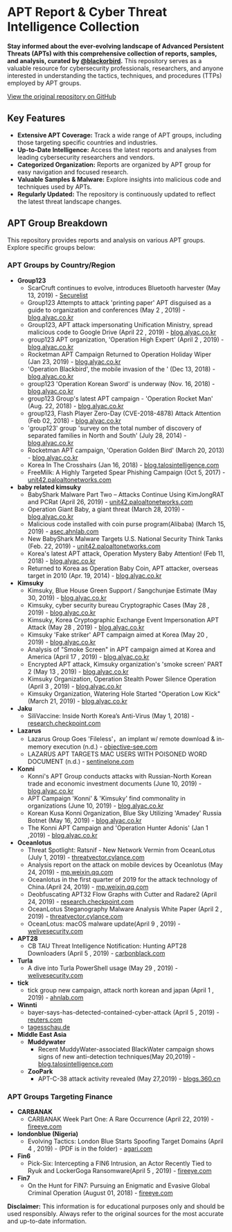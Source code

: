 # APT Report & Cyber Threat Intelligence Collection

**Stay informed about the ever-evolving landscape of Advanced Persistent Threats (APTs) with this comprehensive collection of reports, samples, and analysis, curated by [@blackorbird](https://twitter.com/blackorbird).** This repository serves as a valuable resource for cybersecurity professionals, researchers, and anyone interested in understanding the tactics, techniques, and procedures (TTPs) employed by APT groups.

[View the original repository on GitHub](https://github.com/blackorbird/APT_REPORT)

## Key Features

*   **Extensive APT Coverage:** Track a wide range of APT groups, including those targeting specific countries and industries.
*   **Up-to-Date Intelligence:** Access the latest reports and analyses from leading cybersecurity researchers and vendors.
*   **Categorized Organization:** Reports are organized by APT group for easy navigation and focused research.
*   **Valuable Samples & Malware:** Explore insights into malicious code and techniques used by APTs.
*   **Regularly Updated:** The repository is continuously updated to reflect the latest threat landscape changes.

## APT Group Breakdown

This repository provides reports and analysis on various APT groups. Explore specific groups below:

### APT Groups by Country/Region

*   **Group123**
    *   ScarCruft continues to evolve, introduces Bluetooth harvester (May 13, 2019) - [Securelist](https://securelist.com/scarcruft-continues-to-evolve-introduces-bluetooth-harvester/90729/)
    *   Group123 Attempts to attack 'printing paper' APT disguised as a guide to organization and conferences (May 2 , 2019) - [blog.alyac.co.kr](https://blog.alyac.co.kr/2287)
    *   Group123, APT attack impersonating Unification Ministry, spread malicious code to Google Drive (April 22 , 2019) - [blog.alyac.co.kr](https://blog.alyac.co.kr/2268)
    *   group123 APT organization, 'Operation High Expert' (April 2 , 2019) - [blog.alyac.co.kr](https://blog.alyac.co.kr/2226)
    *   Rocketman APT Campaign Returned to Operation Holiday Wiper (Jan 23, 2019) - [blog.alyac.co.kr](https://blog.alyac.co.kr/2089)
    *   'Operation Blackbird', the mobile invasion of the ' (Dec 13, 2018) - [blog.alyac.co.kr](https://blog.alyac.co.kr/2035)
    *   group123 'Operation Korean Sword' is underway (Nov. 16, 2018) - [blog.alyac.co.kr](https://blog.alyac.co.kr/1985)
    *   group123 Group's latest APT campaign - 'Operation Rocket Man' (Aug. 22, 2018) - [blog.alyac.co.kr](https://blog.alyac.co.kr/1853)
    *   group123, Flash Player Zero-Day (CVE-2018-4878) Attack Attention (Feb 02, 2018) - [blog.alyac.co.kr](https://blog.alyac.co.kr/1521)
    *   'group123' group 'survey on the total number of discovery of separated families in North and South' (July 28, 2014) - [blog.alyac.co.kr](https://blog.alyac.co.kr/1767)
    *   Rocketman APT campaign, 'Operation Golden Bird' (March 20, 2013) - [blog.alyac.co.kr](https://blog.alyac.co.kr/2205)
    *   Korea In The Crosshairs (Jan 16, 2018) - [blog.talosintelligence.com](https://blog.talosintelligence.com/2018/01/korea-in-crosshairs.html)
    *   FreeMilk: A Highly Targeted Spear Phishing Campaign (Oct 5, 2017) - [unit42.paloaltonetworks.com](https://unit42.paloaltonetworks.com/unit42-freemilk-highly-targeted-spear-phishing-campaign/)
*   **baby related kimsuky**
    *   BabyShark Malware Part Two – Attacks Continue Using KimJongRAT and PCRat (April 26, 2019) - [unit42.paloaltonetworks.com](https://unit42.paloaltonetworks.com/babyshark-malware-part-two-attacks-continue-using-kimjongrat-and-pcrat/)
    *   Operation Giant Baby, a giant threat (March 28, 2019) - [blog.alyac.co.kr](https://blog.alyac.co.kr/2223)
    *   Malicious code installed with coin purse program(Alibaba) (March 15, 2019) - [asec.ahnlab.com](https://asec.ahnlab.com/1209)
    *   New BabyShark Malware Targets U.S. National Security Think Tanks (Feb. 22, 2019) - [unit42.paloaltonetworks.com](https://unit42.paloaltonetworks.com/new-babyshark-malware-targets-u-s-national-security-think-tanks/)
    *   Korea's latest APT attack, Operation Mystery Baby Attention! (Feb 11, 2018) - [blog.alyac.co.kr](https://blog.alyac.co.kr/1963)
    *   Returned to Korea as Operation Baby Coin, APT attacker, overseas target in 2010 (Apr. 19, 2014) - [blog.alyac.co.kr](https://blog.alyac.co.kr/1640)
*   **Kimsuky**
    *   Kimsuky, Blue House Green Support / Sangchunjae Estimate (May 30, 2019) - [blog.alyac.co.kr](https://blog.alyac.co.kr/2645)
    *   Kimsuky, cyber security bureau Cryptographic Cases (May 28 , 2019) - [blog.alyac.co.kr](https://blog.alyac.co.kr/2338)
    *   Kimsuky, Korea Cryptographic Exchange Event Impersonation APT Attack (May 28 , 2019) - [blog.alyac.co.kr](https://blog.alyac.co.kr/2336)
    *   Kimsuky  'Fake striker' APT campaign aimed at Korea (May 20 , 2019) - [blog.alyac.co.kr](https://blog.alyac.co.kr/2315)
    *   Analysis of "Smoke Screen" in APT campaign aimed at Korea and America (April 17 , 2019) - [blog.alyac.co.kr](https://blog.alyac.co.kr/2243)
    *   Encrypted APT attack, Kimsuky organization's 'smoke screen' PART 2 (May 13 , 2019) - [blog.alyac.co.kr](https://blog.alyac.co.kr/2299)
    *   Kimsuky Organization, Operation Stealth Power Silence Operation (April 3 , 2019) - [blog.alyac.co.kr](https://blog.alyac.co.kr/2234)
    *   Kimsuky Organization, Watering Hole Started "Operation Low Kick"(March 21, 2019) - [blog.alyac.co.kr](https://blog.alyac.co.kr/2209)
*   **Jaku**
    *   SiliVaccine: Inside North Korea’s Anti-Virus (May 1, 2018) - [research.checkpoint.com](https://research.checkpoint.com/silivaccine-a-look-inside-north-koreas-anti-virus/)
*   **Lazarus**
    *   Lazarus Group Goes 'Fileless'，an implant w/ remote download & in-memory execution (n.d.) - [objective-see.com](https://objective-see.com/blog/blog_0x51.html)
    *   LAZARUS APT TARGETS MAC USERS WITH POISONED WORD DOCUMENT (n.d.) - [sentinelone.com](https://www.sentinelone.com/blog/lazarus-apt-targets-mac-users-poisoned-word-document/)
*   **Konni**
    *   Konni's APT Group conducts attacks with Russian-North Korean trade and economic investment documents (June 10, 2019) - [blog.alyac.co.kr](https://blog.alyac.co.kr/2535)
    *   APT Campaign 'Konni' & 'Kimsuky' find commonality in organizations (June 10, 2019) - [blog.alyac.co.kr](https://blog.alyac.co.kr/2347)
    *   Korean Kusa Konni Organization, Blue Sky Utilizing 'Amadey' Russia Botnet  (May 16, 2019) - [blog.alyac.co.kr](https://blog.alyac.co.kr/2308)
    *   The Konni APT Campaign and 'Operation Hunter Adonis' (Jan 1 ,2019) - [blog.alyac.co.kr](https://blog.alyac.co.kr/2061)
*   **Oceanlotus**
    *   Threat Spotlight: Ratsnif - New Network Vermin from OceanLotus (July 1, 2019) - [threatvector.cylance.com](https://threatvector.cylance.com/en_us/home/threat-spotlight-ratsnif-new-network-vermin-from-oceanlotus.html)
    *   Analysis report on the attack on mobile devices by Oceanlotus (May 24, 2019) - [mp.weixin.qq.com](https://mp.weixin.qq.com/s/L-tCvLPOOMhP0ndgdqhkNQ)
    *   Oceanlotus in the first quarter of 2019 for the attack technology of China.(April 24, 2019) - [mp.weixin.qq.com](https://mp.weixin.qq.com/s/xPsEXp2J5IE7wNSMEVC24A)
    *   Deobfuscating APT32 Flow Graphs with Cutter and Radare2 (April 24, 2019) - [research.checkpoint.com](https://research.checkpoint.com/deobfuscating-apt32-flow-graphs-with-cutter-and-radare2/)
    *   OceanLotus Steganography Malware Analysis White Paper (April 2 , 2019) - [threatvector.cylance.com](https://threatvector.cylance.com/en_us/home/report-oceanlotus-apt-group-leveraging-steganography.html)
    *   OceanLotus: macOS malware update(April 9 , 2019) - [welivesecurity.com](https://www.welivesecurity.com/2019/04/09/oceanlotus-macos-malware-update/)
*   **APT28**
    *   CB TAU Threat Intelligence Notification: Hunting APT28 Downloaders  (April 5 , 2019) - [carbonblack.com](https://www.carbonblack.com/2019/04/05/cb-threat-intelligence-notification-hunting-apt28-downloaders/)
*   **Turla**
    *   A dive into Turla PowerShell usage (May 29 , 2019) - [welivesecurity.com](https://www.welivesecurity.com/2019/05/29/turla-powershell-usage/)
*   **tick**
    *   tick group new campaign, attack north korean and japan (April 1 , 2019) - [ahnlab.com](https://www.ahnlab.com/kr/site/securityinfo/secunews/secuNewsView.do?curPage=1&menu_dist=2&seq=28186)
*   **Winnti**
    *   bayer-says-has-detected-contained-cyber-attack (April 5 , 2019) - [reuters.com](https://www.reuters.com/article/us-bayer-cyber/bayer-says-has-detected-contained-cyber-attack-idUSKCN1RG0NN)
    *   [tagesschau.de](https://www.tagesschau.de/inland/hackerangriff-bayer-101.html)
*   **Middle East Asia**
    *   **Muddywater**
        *   Recent MuddyWater-associated BlackWater campaign shows signs of new anti-detection techniques(May 20,2019) - [blog.talosintelligence.com](https://blog.talosintelligence.com/2019/05/recent-muddywater-associated-blackwater.html)
    *   **ZooPark**
        *   APT-C-38 attack activity revealed (May 27,2019) - [blogs.360.cn](http://blogs.360.cn/post/analysis-of-APT-C-38.html)

### APT Groups Targeting Finance

*   **CARBANAK**
    *   CARBANAK Week Part One: A Rare Occurrence (April 22, 2019) - [fireeye.com](https://www.fireeye.com/blog/threat-research/2019/04/carbanak-week-part-one-a-rare-occurrence.html)
*   **londonblue (Nigeria)**
    *   Evolving Tactics: London Blue Starts Spoofing Target Domains (April 4 , 2019) - (PDF is in the folder) - [agari.com](https://www.agari.com/email-security-blog/london-blue-evolving-tactics/)
*   **Fin6**
    *   Pick-Six: Intercepting a FIN6 Intrusion, an Actor Recently Tied to Ryuk and LockerGoga Ransomware(April 5 , 2019) - [fireeye.com](https://www.fireeye.com/blog/threat-research/2019/04/pick-six-intercepting-a-fin6-intrusion.html)
*   **Fin7**
    *   On the Hunt for FIN7: Pursuing an Enigmatic and Evasive Global Criminal Operation (August 01, 2018) - [fireeye.com](https://www.fireeye.com/blog/threat-research/2018/08/fin7-pursuing-an-enigmatic-and-evasive-global-criminal-operation.html)

**Disclaimer:** This information is for educational purposes only and should be used responsibly. Always refer to the original sources for the most accurate and up-to-date information.